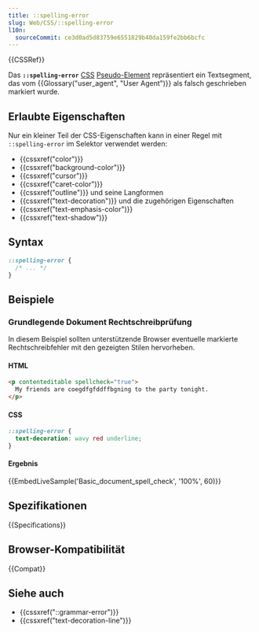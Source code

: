 ```yaml
---
title: ::spelling-error
slug: Web/CSS/::spelling-error
l10n:
  sourceCommit: ce3d0ad5d83759e6551829b40da159fe2bb6bcfc
---
```


{{CSSRef}}

Das **`::spelling-error`** [CSS](/de/docs/Web/CSS) [Pseudo-Element](/de/docs/Web/CSS/Pseudo-elements) repräsentiert ein Textsegment, das vom {{Glossary("user_agent", "User Agent")}} als falsch geschrieben markiert wurde.

## Erlaubte Eigenschaften

Nur ein kleiner Teil der CSS-Eigenschaften kann in einer Regel mit `::spelling-error` im Selektor verwendet werden:

- {{cssxref("color")}}
- {{cssxref("background-color")}}
- {{cssxref("cursor")}}
- {{cssxref("caret-color")}}
- {{cssxref("outline")}} und seine Langformen
- {{cssxref("text-decoration")}} und die zugehörigen Eigenschaften
- {{cssxref("text-emphasis-color")}}
- {{cssxref("text-shadow")}}

## Syntax

```css
::spelling-error {
  /* ... */
}
```

## Beispiele

### Grundlegende Dokument Rechtschreibprüfung

In diesem Beispiel sollten unterstützende Browser eventuelle markierte Rechtschreibfehler mit den gezeigten Stilen hervorheben.

#### HTML

```html
<p contenteditable spellcheck="true">
  My friends are coegdfgfddffbgning to the party tonight.
</p>
```

#### CSS

```css
::spelling-error {
  text-decoration: wavy red underline;
}
```

#### Ergebnis

{{EmbedLiveSample('Basic_document_spell_check', '100%', 60)}}

## Spezifikationen

{{Specifications}}

## Browser-Kompatibilität

{{Compat}}

## Siehe auch

- {{cssxref("::grammar-error")}}
- {{cssxref("text-decoration-line")}}

